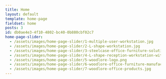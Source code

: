 ```yaml
---
title: Home
layout: default
template: home-page
fieldset: home
posts: 3
id: db0ae4e3-4f10-4802-bc40-0b880cbf02c7
home-page-slider:
  - /assets/images/home-page-slider/1-multiple-user-workstation.jpg
  - /assets/images/home-page-slider/2-L-shape-workstation.jpg
  - /assets/images/home-page-slider/3-steelcase-office-furniture-solutions.jpg
  - /assets/images/home-page-slider/4-L-shape-reception-workstation-with-storage-cabinets.jpg
  - /assets/images/home-page-slider/5-woodlore-logo.png
  - /assets/images/home-page-slider/6-woodlore-office-furniture-manufacturing.jpg
  - /assets/images/home-page-slider/7-woodlore-office-products.jpg
---
```

